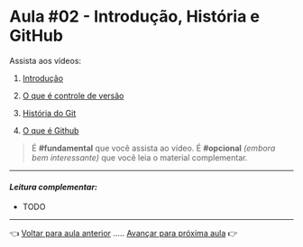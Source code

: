 # Aula #02 - Introdução, História e GitHub

Assista aos vídeos:

  1. [Introdução](https://www.youtube.com/watch?v=IBClN6VpJDw)
    
  1. [O que é controle de versão](https://www.youtube.com/watch?v=8YsQ8AeKGvk)
    
  1. [História do Git](https://www.youtube.com/watch?v=xwKW079x7BQ)
    
  1. [O que é Github](https://www.youtube.com/watch?v=V0qpi-PBrP4)
    
> É **#fundamental** que você assista ao vídeo. É **#opcional** _(embora bem interessante)_ que você leia o material complementar.

---

#### _Leitura complementar:_
* TODO

---

👈 [Voltar para aula anterior](../aula01/aula.md) ..... [Avançar para próxima aula](../aula03/aula.md) 👉